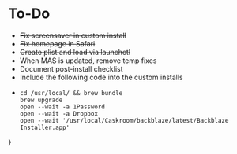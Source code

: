 # To-Do

* ~~Fix screensaver in custom install~~
* ~~Fix homepage in Safari~~
* ~~Create plist and load via launchctl~~
* ~~When MAS is updated, remove temp fixes~~
* Document post-install checklist
* Include the following code into the custom installs
+ ```function install_osx_software () {
  cd /usr/local/ && brew bundle
  brew upgrade
  open --wait -a 1Password
  open --wait -a Dropbox
  open --wait '/usr/local/Caskroom/backblaze/latest/Backblaze Installer.app'
}
```
